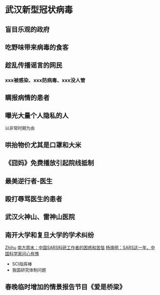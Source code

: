 # 武汉新型冠状病毒

## 盲目乐观的政府

## 吃野味带来病毒的食客

## 趁乱传播谣言的网民

### xxx被感染、xxx防病毒、xxx没人管

## 瞒报病情的患者

## 曝光大量个人隐私的人

以非常时期为由

## 哄抬物价尤其是口罩和大米

## 《囧妈》免费播放引起院线抵制

## 最美逆行者-医生

## 殴打辱骂医生的患者

## 武汉火神山、雷神山医院

## 南开大学和复旦大学的学术纠纷
[Zhihu](https://www.zhihu.com/question/367586664)
[南方周末：中国SARS科研工作者的困惑和苦恼](http://news.sina.com.cn/c/2003-12-11/09292343880.shtml)
[杨焕明：SARS这一年，中国科学家问心有愧](http://news.sciencenet.cn/htmlnews/2013/4/276692.shtm)
+ SCI指挥棒
+ 我国研究体制问题

## 春晚临时增加的情景报告节目《爱是桥梁》
